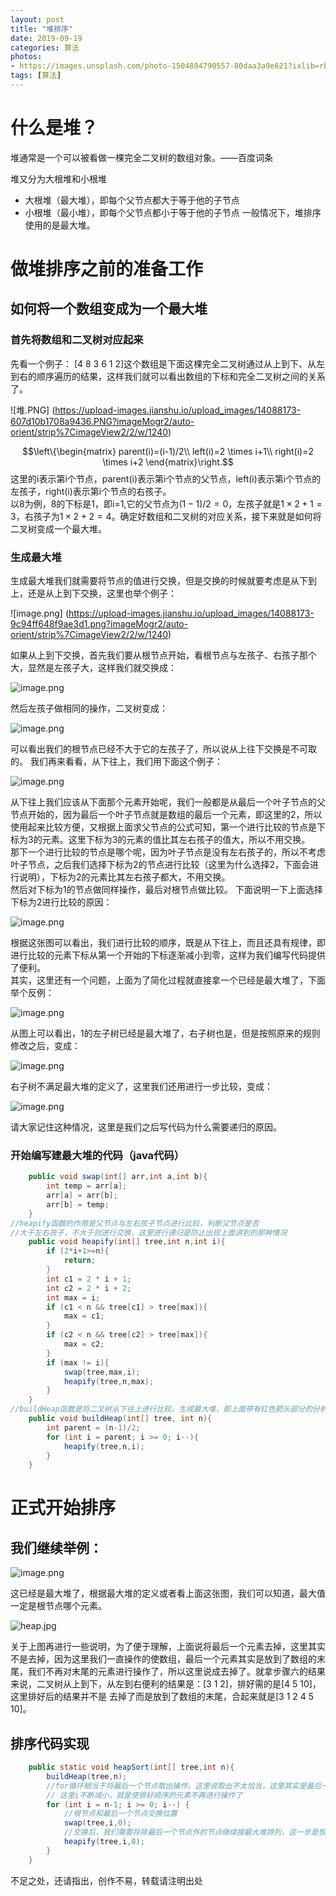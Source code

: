 ```yaml
---
layout: post
title: "堆排序"
date: 2019-09-19
categories: 算法
photos:
- https://images.unsplash.com/photo-1504884790557-80daa3a9e621?ixlib=rb-1.2.1&ixid=eyJhcHBfaWQiOjEyMDd9&auto=format&fit=crop&w=500&q=60
tags: [算法]
---
```

# 什么是堆？
堆通常是一个可以被看做一棵完全二叉树的数组对象。——百度词条
 
堆又分为大根堆和小根堆
+ 大根堆（最大堆），即每个父节点都大于等于他的子节点
+ 小根堆（最小堆），即每个父节点都小于等于他的子节点
一般情况下，堆排序使用的是最大堆。

# 做堆排序之前的准备工作
## 如何将一个数组变成为一个最大堆
### 首先将数组和二叉树对应起来
先看一个例子：
[4 8 3 6 1 2]这个数组是下面这棵完全二叉树通过从上到下、从左到右的顺序遍历的结果，这样我们就可以看出数组的下标和完全二叉树之间的关系了。

![堆.PNG]
(https://upload-images.jianshu.io/upload_images/14088173-607d10b1708a9436.PNG?imageMogr2/auto-orient/strip%7CimageView2/2/w/1240)

$$\left\{\begin{matrix}
parent(i)=(i-1)/2\\
left(i)=2 \times  i+1\\ 
right(i)=2 \times  i+2
\end{matrix}\right.$$
这里的i表示第i个节点，parent(i)表示第i个节点的父节点，left(i)表示第i个节点的左孩子，right(i)表示第i个节点的右孩子。  
以8为例，8的下标是1，即i=1,它的父节点为$(1-1)/2=0$，左孩子就是$1 \times 2 + 1 = 3$，右孩子为$1\times2+2=4$。确定好数组和二叉树的对应关系，接下来就是如何将二叉树变成一个最大堆。  
### 生成最大堆
生成最大堆我们就需要将节点的值进行交换，但是交换的时候就要考虑是从下到上，还是从上到下交换，这里也举个例子：

![image.png]
(https://upload-images.jianshu.io/upload_images/14088173-9c94ff648f9ae3d1.png?imageMogr2/auto-orient/strip%7CimageView2/2/w/1240)

如果从上到下交换，首先我们要从根节点开始，看根节点与左孩子、右孩子那个大，显然是左孩子大，这样我们就交换成：

![image.png](https://upload-images.jianshu.io/upload_images/14088173-f3df6713cf1dcb1f.png?imageMogr2/auto-orient/strip%7CimageView2/2/w/1240)

然后左孩子做相同的操作，二叉树变成：

![image.png](https://upload-images.jianshu.io/upload_images/14088173-3506f83192779c51.png?imageMogr2/auto-orient/strip%7CimageView2/2/w/1240)

可以看出我们的根节点已经不大于它的左孩子了，所以说从上往下交换是不可取的。
我们再来看看，从下往上，我们用下面这个例子：

![image.png](https://upload-images.jianshu.io/upload_images/14088173-c51042cf58e5425e.png?imageMogr2/auto-orient/strip%7CimageView2/2/w/1240)

从下往上我们应该从下面那个元素开始呢，我们一般都是从最后一个叶子节点的父节点开始的，因为最后一个叶子节点就是数组的最后一个元素，即这里的2，所以使用起来比较方便，又根据上面求父节点的公式可知，第一个进行比较的节点是下标为3的元素。这里下标为3的元素的值比其左右孩子的值大，所以不用交换。  
那下一个进行比较的节点是哪个呢，因为叶子节点是没有左右孩子的，所以不考虑叶子节点，之后我们选择下标为2的节点进行比较（这里为什么选择2，下面会进行说明），下标为2的元素比其左右孩子都大，不用交换。  
然后对下标为1的节点做同样操作，最后对根节点做比较。
下面说明一下上面选择下标为2进行比较的原因：

![image.png](https://upload-images.jianshu.io/upload_images/14088173-cf6dd3917793c63b.png?imageMogr2/auto-orient/strip%7CimageView2/2/w/1240)

根据这张图可以看出，我们进行比较的顺序，既是从下往上，而且还具有规律，即进行比较的元素下标从第一个开始的下标逐渐减小到零，这样为我们编写代码提供了便利。  
其实，这里还有一个问题，上面为了简化过程就直接拿一个已经是最大堆了，下面举个反例：

![image.png](https://upload-images.jianshu.io/upload_images/14088173-eee1c8fd11af691a.png?imageMogr2/auto-orient/strip%7CimageView2/2/w/1240)

从图上可以看出，1的左子树已经是最大堆了，右子树也是，但是按照原来的规则修改之后，变成：

![image.png](https://upload-images.jianshu.io/upload_images/14088173-17174d27a50850bd.png?imageMogr2/auto-orient/strip%7CimageView2/2/w/1240)

右子树不满足最大堆的定义了，这里我们还用进行一步比较，变成：

![image.png](https://upload-images.jianshu.io/upload_images/14088173-5b671c274bf35800.png?imageMogr2/auto-orient/strip%7CimageView2/2/w/1240)

请大家记住这种情况，这里是我们之后写代码为什么需要递归的原因。
### 开始编写建最大堆的代码（java代码）

```java
    public void swap(int[] arr,int a,int b){
        int temp = arr[a];
        arr[a] = arr[b];
        arr[b] = temp;
    }
//heapify函数的作用是父节点与左右孩子节点进行比较，判断父节点是否   
//大于左右孩子，不大于则进行交换，这里进行递归是防止出现上面讲到的那种情况
    public void heapify(int[] tree,int n,int i){
        if (2*i+1>=n){
            return;
        }
        int c1 = 2 * i + 1;
        int c2 = 2 * i + 2;
        int max = i;
        if (c1 < n && tree[c1] > tree[max]){
            max = c1;
        }
        if (c2 < n && tree[c2] > tree[max]){
            max = c2;
        }
        if (max != i){
            swap(tree,max,i);
            heapify(tree,n,max);
        }
    }
//buildHeap函数是将二叉树从下往上进行比较，生成最大堆，即上面带有红色箭头部分的分析过程
    public void buildHeap(int[] tree, int n){
        int parent = (n-1)/2;
        for (int i = parent; i >= 0; i--){
            heapify(tree,n,i);
        }
    }
```

# 正式开始排序

## 我们继续举例：

![image.png](https://upload-images.jianshu.io/upload_images/14088173-be564e4e4067bebb.png?imageMogr2/auto-orient/strip%7CimageView2/2/w/1240)

这已经是最大堆了，根据最大堆的定义或者看上面这张图，我们可以知道，最大值一定是根节点哪个元素。

![heap.jpg](https://upload-images.jianshu.io/upload_images/14088173-730c4a36b3c354fd.jpg?imageMogr2/auto-orient/strip%7CimageView2/2/w/1240)

关于上图再进行一些说明，为了便于理解，上面说将最后一个元素去掉，这里其实不是去掉，因为这里我们一直操作的使数组，最后一个元素其实是放到了数组的末尾，我们不再对末尾的元素进行操作了，所以这里说成去掉了。就拿步骤六的结果来说，二叉树从上到下，从左到右便利的结果是：[3 1 2]，排好需的是[4 5 10]，这里排好后的结果并不是  去掉了而是放到了数组的末尾，合起来就是[3 1 2 4 5 10]。
## 排序代码实现

```java
    public static void heapSort(int[] tree,int n){
        buildHeap(tree,n);
        //for循环相当于将最后一个节点取出操作，这里说取出不太恰当，这里其实是最后一个元素不再参与之后的操作了
        // 这里i不断减小，就是使排好顺序的元素不再进行操作了
        for (int i = n-1; i >= 0; i--) {
            //根节点和最后一个节点交换位置
            swap(tree,i,0);
            //交换后，我们需要将除最后一个节点外的节点继续按最大堆排列，这一步是恢复操作
            heapify(tree,i,0);
        }
    }
```

不足之处，还请指出，创作不易，转载请注明出处

